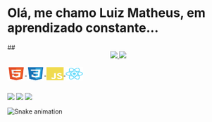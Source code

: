   <h1><strong>Olá, me chamo Luiz Matheus, em aprendizado constante...</strong></h1>
##

<div align="center">
  <a href="https://github.com/luuizmaatheus">
  <img height="155em" src="https://github-readme-stats.vercel.app/api?username=luuizmaatheus&show_icons=true&theme=dracula&include_all_commits=true&count_private=true"/>
  <img height="155em" src="https://github-readme-stats.vercel.app/api/top-langs/?username=luuizmaatheus&layout=compact&langs_count=7&theme=dracula"/>
</div>
  
  <div style="display: inline_block"><br>
  <img align="center" alt="Rafa-HTML" height="30" width="40" src="https://raw.githubusercontent.com/devicons/devicon/master/icons/html5/html5-original.svg">
  <img align="center" alt="Rafa-CSS" height="30" width="40" src="https://raw.githubusercontent.com/devicons/devicon/master/icons/css3/css3-original.svg">
  <img align="center" alt="Rafa-Js" height="30" width="40" src="https://raw.githubusercontent.com/devicons/devicon/master/icons/javascript/javascript-plain.svg">
  <img align="center" alt="Rafa-React" height="30" width="40" src="https://raw.githubusercontent.com/devicons/devicon/master/icons/react/react-original.svg">
  </div>
  
  ##
  
<div>
  <a href="https://www.instagram.com/luuizmaatheus/" target="_blank"><img src="https://img.shields.io/badge/-Instagram-%23E4405F?style=for-the-badge&logo=instagram&logoColor=white" target="_blank"></a>
 <a href="https://www.twitch.tv/luuizmaatheus" target="_blank"><img src="https://img.shields.io/badge/Twitch-9146FF?style=for-the-badge&logo=twitch&logoColor=white" target="_blank"></a>
 <a href="https://www.linkedin.com/in/luizmatheusgamalopes/" target="_blank"><img src="https://img.shields.io/badge/-LinkedIn-%230077B5?style=for-the-badge&logo=linkedin&logoColor=white" target="_blank"></a> 
</div>
  
  ![Snake animation](https://github.com/luuizmaatheus/luuizmaatheus/blob/output/github-contribution-grid-snake.svg)
